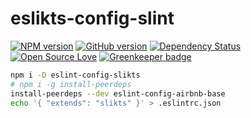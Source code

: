 # eslikts-config-slint

[![NPM version](http://badge.fury.io/js/eslint-config-slikts.svg)](http://badge.fury.io/js/eslint-config-slikts)
[![GitHub version](https://badge.fury.io/gh/slikts%2Feslint-config-slikts.svg)](https://badge.fury.io/gh/slikts%2Feslint-config-slikts)
[![Dependency Status](https://david-dm.org/slikts/eslint-config-slikts.svg)](https://david-dm.org/slikts/eslint-config-slikts)
[![Open Source Love](https://badges.frapsoft.com/os/mit/mit.svg?v=102)](https://github.com/ellerbrock/open-source-badge/) [![Greenkeeper badge](https://badges.greenkeeper.io/slikts/eslint-config-slikts.svg)](https://greenkeeper.io/)

```sh
npm i -D eslint-config-slikts
# npm i -g install-peerdeps
install-peerdeps --dev eslint-config-airbnb-base
echo '{ "extends": "slikts" }' > .eslintrc.json
```
